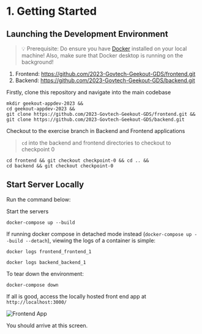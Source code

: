 # 1. Getting Started

## Launching the Development Environment

> 💡 Prerequisite: Do ensure you have [Docker](https://www.docker.com/get-started) installed on your local machine! Also, make sure that Docker desktop is running on the background!

1. Frontend: https://github.com/2023-Govtech-Geekout-GDS/frontend.git
2. Backend: https://github.com/2023-Govtech-Geekout-GDS/backend.git

Firstly, clone this repository and navigate into the main codebase

```console
mkdir geekout-appdev-2023 &&
cd geekout-appdev-2023 &&
git clone https://github.com/2023-Govtech-Geekout-GDS/frontend.git &&
git clone https://github.com/2023-Govtech-Geekout-GDS/backend.git
```

Checkout to the exercise branch in Backend and Frontend applications

> `cd` into the backend and frontend directories to checkout to checkpoint 0


```console
cd frontend && git checkout checkpoint-0 && cd .. &&
cd backend && git checkout checkpoint-0
```

## Start Server Locally

Run the command below:

Start the servers
```console
docker-compose up --build
```

If running docker compose in detached mode instead (`docker-compose up --build --detach`), viewing the logs of a container is simple:

```console
docker logs frontend_frontend_1
```

```console
docker logs backend_backend_1
```

To tear down the environment:

```console
docker-compose down
```

If all is good, access the locally hosted front end app at `http://localhost:3000/`


![Frontend App](https://user-images.githubusercontent.com/43963814/134466840-341293c3-c0cd-4edd-b64d-e6564ab20199.png "Frontend App")

You should arrive at this screen.